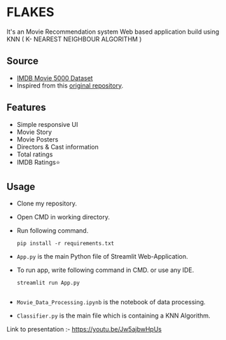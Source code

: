 # FLAKES
It's an Movie Recommendation system Web based application  build using KNN ( K- NEAREST NEIGHBOUR ALGORITHM )

## Source
- [IMDB Movie 5000 Dataset](https://www.kaggle.com/carolzhangdc/imdb-5000-movie-dataset)
- Inspired from this [original repository](https://github.com/ppai22/knn_movie_recommender).


## Features
- Simple responsive UI
- Movie Story
- Movie Posters
- Directors & Cast information
- Total ratings
- IMDB Ratings⭐

## Usage

- Clone my repository.
- Open CMD in working directory.
- Run following command.
  ```
  pip install -r requirements.txt
  ```
- `App.py` is the main Python file of Streamlit Web-Application. 
- To run app, write following command in CMD. or use any IDE.
  ```
  streamlit run App.py
  ```
  
   ```
- `Movie_Data_Processing.ipynb` is the notebook of data processing.
- `Classifier.py` is the main file which is containing a KNN Algorithm.



Link to presentation :-
https://youtu.be/Jw5ajbwHpUs

